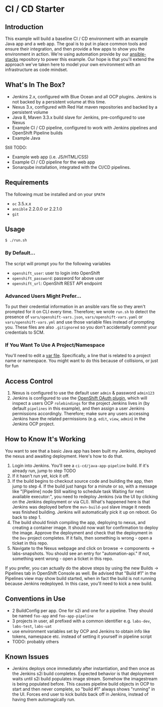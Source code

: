 # CI / CD Starter

## Introduction

This example will build a baseline CI / CD environment with an example Java app and a web app. The goal is to put in place common tools and ensure their integration, and then provide a few apps to show you the environment in action. We're using automation provide by our [ansible-stacks](https://github.com/sherl0cks/ansible-stacks/tree/template-processing) repository to power this example. Our hope is that you'll extend the approach we've taken here to model your own environment with an infrastructure as code mindset.

## What's In The Box?

- Jenkins 2.x, configured with Blue Ocean and all OCP plugins. Jenkins is not backed by a persistent volume at this time.
- Nexus 3.x, configured with Red Hat maven repositories and backed by a persistent volume
- Java 8, Maven 3.3.x build slave for Jenkins, pre-configured to use Nexus
- Example CI / CD pipeline, configured to work with Jenkins pipelines and OpenShift Pipeline builds
- Example Java

Still TODO:
- Example web app (i.e. JS/HTML/CSS)
- Example CI / CD pipeline for the web app
- Sonarqube installation, integrated with the CI/CD pipelines.

## Requirements

The following must be installed and on your `$PATH`

- `oc` 3.5.x.x
- `ansible` 2.2.0.0 or 2.2.1.0
- `git`

## Usage

``` bash
$ ./run.sh
```
### By Default...

The script will prompt you for the following variables

* `openshift_user`: user to login into OpenShift
* `openshift_password`: password for above user
* `openshift_url`: OpenShift REST API endpoint

### Advanced Users Might Prefer...

To put their credential information in an ansible vars file so they aren't prompted for it on CLI every time. Therefore; we wrote `run.sh` to detect the presence of `vars/openshift-vars.json`, `vars/openshift-vars.yaml` or `vars/openshift-vars.yml` and use those variable files instead of prompting you. These files are also `.gitignored` so you don't accidentally commit your credentials to SCM.

### If You Want To Use A Project/Namespace

You'll need to edit a [var file](vars/ci-cd-starer-vars.json). Specifically, a line that is related to a project name or namespace. You might want to do this because of collisions, or just for fun

## Access Control

1. Nexus is configured to use the default user `admin` & password `admin123`
2. Jenkins is configured to use the [OpenShift OAuth plugin](https://github.com/openshift/jenkins-openshift-login-plugin), which will inspect a users OCP `rolebindings` for the project Jenkins lives in (by default `pipelines` in this example), and then assign a user Jenkins permissions accordingly. Therefore; make sure any users accessing Jenkins have the related permissions (e.g. `edit`, `view`, `admin`) in the Jenkins OCP project.


## How to Know It's Working

You want to see that a basic Java app has been built my Jenkins, deployed the nexus and awaiting deployment. Here's how to do that.

1. Login into Jenkins. You'll see a `ci-cd/java-app-pipeline` build. If it's already run, jump to step TODO
2. If it hasn't run yet, kick it off.
3. If the build begins to checkout source code and building the app, then jump to step 4. If the build just hangs for a minute or so, with a message like "[Pipeline] node Still waiting to schedule task Waiting for next available executor:", you need to redeploy Jenkins (via the UI by clicking on the Jenkins deployment or via CLI). What's happened here is that Jenkins was deployed before the `mvn-build-pod` slave image it needs was finished building. Jenkins will automatically pick it up on reboot. Go back to step 1.
4. The build should finish compiling the app, deploying to nexus, and creating a container image. It should now wait for confirmation to deploy the image. Approve the deployment and check that the deployment in the `Dev` project completes. If it fails, then something is wrong - open a ticket in this repo.
5. Navigate to the Nexus webpage and click on browse -> components -> labs-snapshots. You should see an entry for "automation-api." If not, something went wrong - open a ticket in this repo.

If you prefer, you can actually do the above steps by using the new Builds -> Pipelines tab in OpenShift Console as well. Be advised that "Build #1" in the Pipelines view may show build started, when in fact the build is not running because Jenkins redeployed. In this case, you'll need to kick a new build.

## Conventions in Use

- 2 BuildConfig per app. One for s2i and one for a pipeline. They should be named `foo-app` and `foo-app-pipeline`
- 3 projects in user, all prefixed with a common identifier e.g. `labs-dev`, `labs-test`, `labs-uat`
- use environment variables set by OCP and Jenkins to obtain info like tokens, namespace etc. instead of setting it yourself in pipeline script
- TODO: probably others

## Known Issues

- Jenkins deploys once immediately after instantiation, and then once as the Jenkins s2i build completes. Expected behavior is that deployment waits until s2i build populates image stream. Somehow the imagestream is being populated before. This causes pipeline build objects in OCP to start and then never complete, so "build #1" always shows "running" in the UI. Forces end user to kick builds back off in Jenkins, instead of having them automagically run.
